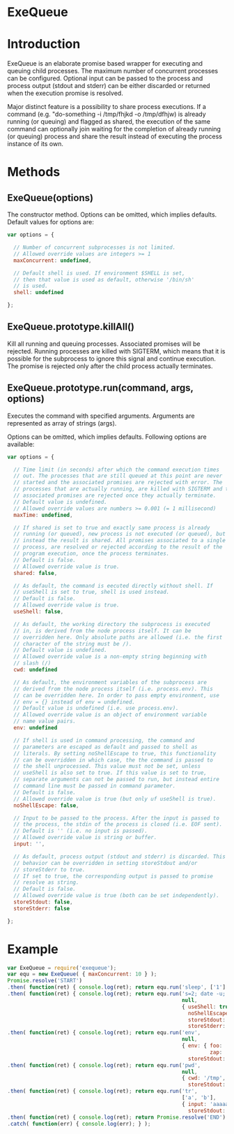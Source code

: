 ExeQueue
========

Introduction
============

ExeQueue is an elaborate promise based wrapper for executing and
queuing child processes. The maximum number of concurrent processes
can be configured. Optional input can be passed to the process and
process output (stdout and stderr) can be either discarded or returned
when the execution promise is resolved.

Major distinct feature is a possibility to share process
executions. If a command (e.g. "do-something -i /tmp/fhjkd -o
/tmp/dfhjw) is already running (or queuing) and flagged as shared, the
execution of the same command can optionally join waiting for the
completion of already running (or queuing) process and share the
result instead of executing the process instance of its own.

Methods
=======

ExeQueue(options)
-----------------

The constructor method. Options can be omitted, which implies
defaults. Default values for options are:

```js
var options = {

  // Number of concurrent subprocesses is not limited.
  // Allowed override values are integers >= 1
  maxConcurrent: undefined, 

  // Default shell is used. If environment $SHELL is set, 
  // then that value is used as default, otherwise '/bin/sh'
  // is used.
  shell: undefined

};
```

ExeQueue.prototype.killAll()
----------------------------

Kill all running and queuing processes. Associated promises will be
rejected. Running processes are killed with SIGTERM, which means that
it is possible for the subprocess to ignore this signal and continue
execution. The promise is rejected only after the child process
actually terminates.

ExeQueue.prototype.run(command, args, options)
----------------------------------------------

Executes the command with specified arguments. Arguments are
represented as array of strings (args).

Options can be omitted, which implies defaults. Following options are
available:

```js
var options = {

  // Time limit (in seconds) after which the command execution times
  // out. The processes that are still queued at this point are never
  // started and the associated promises are rejected with error. The
  // processes that are actually running, are killed with SIGTERM and the
  // associated promises are rejected once they actually terminate.
  // Default value is undefined.
  // Allowed override values are numbers >= 0.001 (= 1 millisecond)
  maxTime: undefined,

  // If shared is set to true and exactly same process is already
  // running (or queued), new process is not executed (or queued), but
  // instead the result is shared. All promises associated to a single
  // process, are resolved or rejected according to the result of the
  // program execution, once the process terminates.
  // Default is false.
  // Allowed override value is true.
  shared: false,

  // As default, the command is eecuted directly without shell. If
  // useShell is set to true, shell is used instead.
  // Default is false.
  // Allowed override value is true.
  useShell: false,

  // As default, the working directory the subprocess is executed
  // in, is derived from the node process itself. It can be
  // overridden here. Only absolute paths are allowed (i.e. the first
  // character of the string must be /).
  // Default value is undefined.
  // Allowed override value is a non-empty string beginning with
  // slash (/)
  cwd: undefined

  // As default, the environment variables of the subprocess are
  // derived from the node process itself (i.e. process.env). This
  // can be overridden here. In order to pass empty environment, use
  // env = {} instead of env = undefined.
  // Default value is undefined (i.e. use process.env).
  // Allowed override value is an object of environment variable
  // name value pairs.
  env: undefined

  // If shell is used in command processing, the command and
  // parameters are escaped as default and passed to shell as
  // literals. By setting noShellEscape to true, this functionality
  // can be overridden in which case, the the command is passed to
  // the shell unprocessed. This value must not be set, unless
  // useShell is also set to true. If this value is set to true,
  // separate arguments can not be passed to run, but instead entire
  // command line must be passed in command parameter.
  // Default is false.
  // Allowed override value is true (but only uf useShell is true).
  noShellEscape: false,

  // Input to be passed to the process. After the input is passed to
  // the process, the stdin of the process is closed (i.e. EOF sent).
  // Default is '' (i.e. no input is passed).
  // Allowed override value is string or buffer.
  input: '',

  // As default, process output (stdout and stderr) is discarded. This
  // behavior can be overridden in setting storeStdout and/or 
  // storeStderr to true.
  // If set to true, the corresponding output is passed to promise
  // resolve as string.
  // Default is false.
  // Allowed override value is true (both can be set independently).
  storeStdout: false,
  storeStderr: false

};
```

Example
=======

```js
var ExeQueue = require('exequeue');
var equ = new ExeQueue( { maxConcurrent: 10 } );
Promise.resolve('START')
.then( function(ret) { console.log(ret); return equ.run('sleep', ['1'] ) } )
.then( function(ret) { console.log(ret); return equ.run('s=2; date -u; sleep $s; date -u; echo "Hello." 1>&2',
                                                        null,
                                                        { useShell: true,
                                                          noShellEscape: true,
                                                          storeStdout: true,
                                                          storeStderr: true } ) } )
.then( function(ret) { console.log(ret); return equ.run('env',
                                                        null,
                                                        { env: { foo: 'bar',
                                                                 zap: 'zup' },
                                                          storeStdout: true } ) } )
.then( function(ret) { console.log(ret); return equ.run('pwd',
                                                        null,
                                                        { cwd: '/tmp',
                                                          storeStdout: true } ) } )
.then( function(ret) { console.log(ret); return equ.run('tr',
                                                        ['a', 'b'],
                                                        { input: 'aaaaa',
                                                          storeStdout: true } ) } )
.then( function(ret) { console.log(ret); return Promise.resolve('END') } )
.catch( function(err) { console.log(err); } );
```
